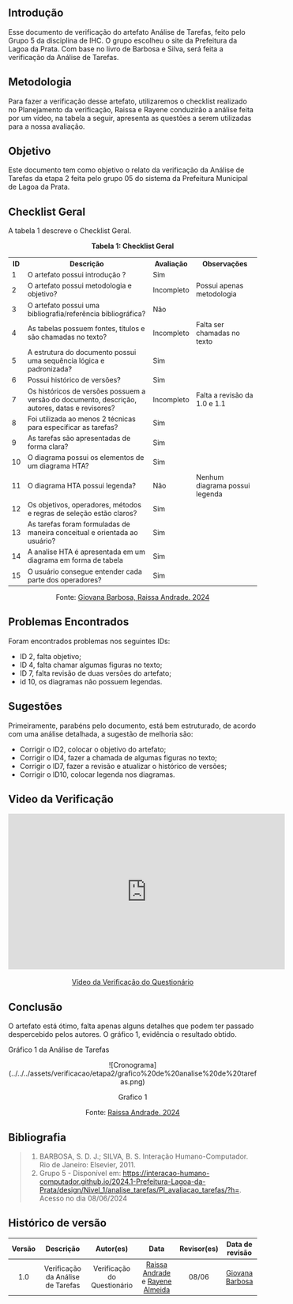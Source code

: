 ## Introdução 
Esse documento de verificação do artefato Análise de Tarefas, feito pelo Grupo 5 da disciplina de IHC. O grupo escolheu o site da Prefeitura da Lagoa da Prata. Com base no livro de Barbosa e Silva, será feita a verificação da Análise de Tarefas.

## Metodologia 
Para fazer a verificação desse artefato, utilizaremos o checklist realizado no Planejamento da verificação, Raissa e Rayene conduzirão a análise feita por um vídeo, na tabela a seguir, apresenta as questões a serem utilizadas para a nossa avaliação.

## Objetivo 
Este documento tem como objetivo o relato da verificação da Análise de Tarefas da etapa 2 feita pelo grupo 05 do sistema da Prefeitura Municipal de Lagoa da Prata.

## Checklist Geral 

A tabela 1 descreve o Checklist Geral.

<center>
    <p><strong>Tabela 1: Checklist Geral</strong></p>
    <table>
        <tr>
            <th>ID</th>
            <th>Descrição</th>
            <th>Avaliação</th>
            <th>Observações</th>
        </tr>
        <tr>
            <td>1</td>
            <td>O artefato possui introdução ?</td>
            <td> Sim</td>
            <td></td>
        </tr>
        <tr>
            <td>2</td>
            <td>O artefato possui metodologia e objetivo?</td>
            <td>Incompleto</td>
            <td>Possui apenas metodologia</td>
        </tr>
        <tr>
            <td>3</td>
            <td>O artefato possui uma bibliografia/referência bibliográfica?</td>
            <td>Não</td>
            <td></td>
        </tr>
        <tr>
            <td>4</td>
            <td>As tabelas possuem fontes, títulos e são chamadas no texto?</td>
            <td>Incompleto</td>
            <td>Falta ser chamadas no texto</td>
        </tr>
        <tr>
            <td>5</td>
            <td>A estrutura do documento possui uma sequência lógica e padronizada?</td>
            <td>Sim</td>
            <td></td>
        </tr>
        <tr>
            <td>6</td>
            <td>Possui histórico de versões?</td>
            <td>Sim</td>
            <td></td>
        </tr>
        <tr>
            <td>7</td>
            <td>Os históricos de versões possuem a versão do documento, descrição, autores, datas e revisores?</td>
            <td>Incompleto</td>
            <td>Falta a revisão da 1.0 e 1.1</td>
        </tr>
        <tr>
            <td>8</td>
            <td>Foi utilizada ao menos 2 técnicas para especificar as tarefas?</td>
            <td>Sim</td>
            <td></td>
        </tr>
        <tr>
            <td>9</td>
            <td>As tarefas são apresentadas de forma clara?</td>
            <td>Sim</td>
            <td></td>
        </tr>
        <tr>
            <td>10</td>
            <td>O diagrama possui os elementos de um diagrama HTA?</td>
            <td>Sim</td>
            <td></td>
        </tr>
        <tr>
            <td>11</td>
            <td>O diagrama HTA possui legenda?</td>
            <td>Não</td>
            <td>Nenhum diagrama possui legenda</td>
        </tr>
        <tr>
            <td>12</td>
            <td>Os objetivos, operadores, métodos e regras de seleção estão claros?</td>
            <td>Sim</td>
            <td></td>
        </tr>
         <tr>
            <td>13</td>
            <td>As tarefas foram formuladas de maneira conceitual e orientada ao usuário?</td>
            <td>Sim</td>
            <td></td>
        </tr>
         <tr>
            <td>14</td>
            <td>A analise HTA é apresentada em um diagrama em forma de tabela</td>
            <td>Sim</td>
            <td></td>
        </tr>
         <tr>
            <td>15</td>
            <td>O usuário consegue entender cada parte dos operadores?</td>
            <td>Sim</td>
            <td></td>
        </tr>
    </table>
  <p>Fonte: <a href="https://github.com/gio221">Giovana Barbosa, <a href="https://github.com/RaissaAndradeS">Raissa Andrade. 2024</a></p>
</center>

## Problemas Encontrados 
Foram encontrados problemas nos seguintes IDs:
- ID 2, falta objetivo;
- ID 4, falta chamar algumas figuras no texto;
- ID 7, falta revisão de duas versões do artefato;
- id 10, os diagramas não possuem legendas.

## Sugestões

Primeiramente, parabéns pelo documento, está bem estruturado, de acordo com uma análise detalhada, a sugestão de melhoria são: 
- Corrigir o ID2, colocar o objetivo do artefato;
- Corrigir o ID4, fazer a chamada de algumas figuras no texto;
- Corrigir o ID7, fazer a revisão e atualizar o histórico de versões;
- Corrigir o ID10, colocar legenda nos diagramas.

## Video da Verificação 

<p style="text-align: center">
    <iframe width="560" height="315" src="https://www.youtube.com/embed/ME-pWrgqsp8  title="YouTube video player" frameborder="0" allow="accelerometer; autoplay; clipboard-write; encrypted-media; gyroscope; picture-in-picture" allowfullscreen></iframe>
</p>
<p style="text-align: center">
    <a href="https://www.youtube.com/embed/ME-pWrgqsp8 " target="blank">Vídeo da Verificação do Questionário </a>
</p>

## Conclusão 
O artefato está ótimo, falta apenas alguns detalhes que podem ter passado despercebido pelos autores. O gráfico 1, evidência o resultado obtido.

Gráfico 1 da Análise de Tarefas

<center>
![Cronograma](../../../assets/verificacao/etapa2/grafico%20de%20analise%20de%20tarefas.png)
<div align="center">
<p> Grafico 1 </p>
 <center>  <p>Fonte: <a href="https://github.com/RaissaAndradeS">Raissa Andrade. 2024</a></p></center>     
</div></center>


## Bibliografia 
> 1. BARBOSA, S. D. J.; SILVA, B. S. Interação Humano-Computador. Rio de Janeiro: Elsevier, 2011.
> 2. Grupo 5 - Disponível em: https://interacao-humano-computador.github.io/2024.1-Prefeitura-Lagoa-da-Prata/design/Nivel_1/analise_tarefas/Pl_avaliacao_tarefas/?h=. Acesso no dia 08/06/2024


## Histórico de versão 

|     Versão       |     Descrição      |      Autor(es)      | Data           |  Revisor(es)          |Data de revisão|
| :----------------------------------------------------------: | :-------------------------------: | :-------------------------------------------------: | :-------------------------------: |  :-------------------------------: | :-------------------------------: |
| 1.0 | Verificação da Análise de Tarefas| Verificação do Questionário|[Raissa Andrade](https://github.com/RaissaAndradeS) e [Rayene Almeida](https://github.com/rayenealmeida)  | 08/06 |     [Giovana Barbosa](https://github.com/gio221) | 09/06 |